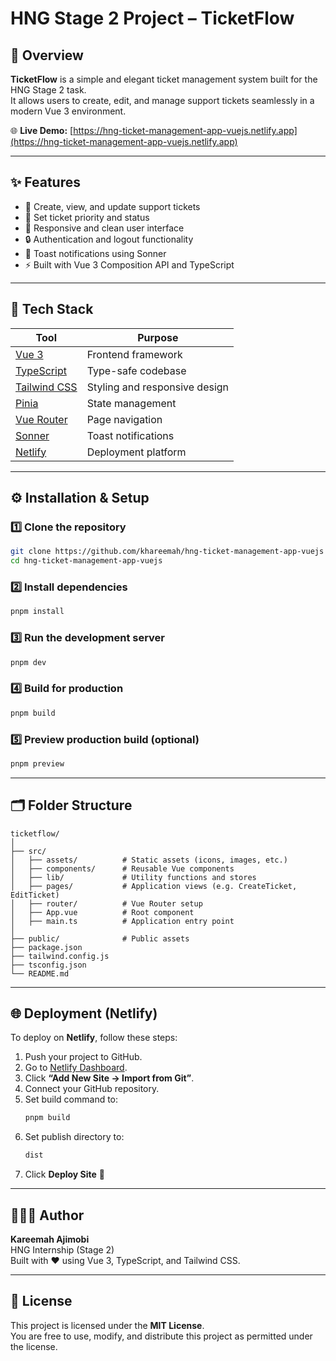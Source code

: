 # HNG Stage 2 Project – TicketFlow

## 🚀 Overview

**TicketFlow** is a simple and elegant ticket management system built for the HNG Stage 2 task.  
It allows users to create, edit, and manage support tickets seamlessly in a modern Vue 3 environment.

🌐 **Live Demo:** [https://hng-ticket-management-app-vuejs.netlify.app](https://hng-ticket-management-app-vuejs.netlify.app)

---

## ✨ Features

- 📝 Create, view, and update support tickets
- 🎯 Set ticket priority and status
- 🧭 Responsive and clean user interface
- 🔒 Authentication and logout functionality
- 🔔 Toast notifications using Sonner
- ⚡ Built with Vue 3 Composition API and TypeScript

---

## 🧰 Tech Stack

| Tool                                          | Purpose                       |
| --------------------------------------------- | ----------------------------- |
| [Vue 3](https://vuejs.org/)                   | Frontend framework            |
| [TypeScript](https://www.typescriptlang.org/) | Type-safe codebase            |
| [Tailwind CSS](https://tailwindcss.com/)      | Styling and responsive design |
| [Pinia](https://pinia.vuejs.org/)             | State management              |
| [Vue Router](https://router.vuejs.org/)       | Page navigation               |
| [Sonner](https://sonner.emilkowal.ski/)       | Toast notifications           |
| [Netlify](https://www.netlify.com/)           | Deployment platform           |

---

## ⚙️ Installation & Setup

### 1️⃣ Clone the repository

```bash
git clone https://github.com/khareemah/hng-ticket-management-app-vuejs
cd hng-ticket-management-app-vuejs
```

### 2️⃣ Install dependencies

```bash
pnpm install
```

### 3️⃣ Run the development server

```bash
pnpm dev
```

### 4️⃣ Build for production

```bash
pnpm build
```

### 5️⃣ Preview production build (optional)

```bash
pnpm preview
```

---

## 🗂 Folder Structure

```
ticketflow/
│
├── src/
│   ├── assets/          # Static assets (icons, images, etc.)
│   ├── components/      # Reusable Vue components
│   ├── lib/             # Utility functions and stores
│   ├── pages/           # Application views (e.g. CreateTicket, EditTicket)
│   ├── router/          # Vue Router setup
│   ├── App.vue          # Root component
│   ├── main.ts          # Application entry point
│
├── public/              # Public assets
├── package.json
├── tailwind.config.js
├── tsconfig.json
└── README.md
```

---

## 🌐 Deployment (Netlify)

To deploy on **Netlify**, follow these steps:

1. Push your project to GitHub.
2. Go to [Netlify Dashboard](https://app.netlify.com/).
3. Click **“Add New Site → Import from Git”**.
4. Connect your GitHub repository.
5. Set build command to:
   ```bash
   pnpm build
   ```
6. Set publish directory to:
   ```bash
   dist
   ```
7. Click **Deploy Site** 🚀

---

## 👩🏽‍💻 Author

**Kareemah Ajimobi**  
HNG Internship (Stage 2)  
Built with ❤️ using Vue 3, TypeScript, and Tailwind CSS.

---

## 🪪 License

This project is licensed under the **MIT License**.  
You are free to use, modify, and distribute this project as permitted under the license.
